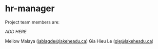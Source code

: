 # hr-manager

Project team members are:

*ADD HERE*

Mellow Malaya (jablagde@lakeheadu.ca)
Gia Hieu Le (gle@lakeheadu.ca)